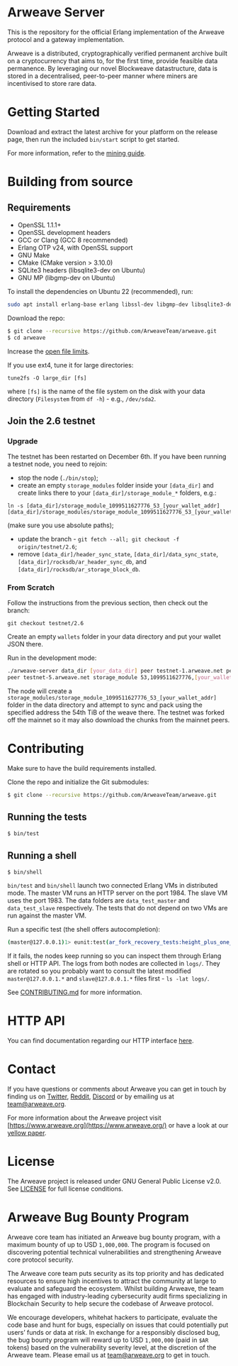 # Arweave Server

This is the repository for the official Erlang implementation of the Arweave
protocol and a gateway implementation.

Arweave is a distributed, cryptographically verified permanent archive built
on a cryptocurrency that aims to, for the first time, provide feasible data
permanence. By leveraging our novel Blockweave datastructure, data is stored
in a decentralised, peer-to-peer manner where miners are incentivised to
store rare data.

# Getting Started

Download and extract the latest archive for your platform on the release
page, then run the included `bin/start` script to get started.

For more information, refer to the [mining guide](https://docs.arweave.org/info/mining/mining-guide).

# Building from source

## Requirements

- OpenSSL 1.1.1+
- OpenSSL development headers
- GCC or Clang (GCC 8 recommended)
- Erlang OTP v24, with OpenSSL support
- GNU Make
- CMake (CMake version > 3.10.0)
- SQLite3 headers (libsqlite3-dev on Ubuntu)
- GNU MP (libgmp-dev on Ubuntu)

To install the dependencies on Ubuntu 22 (recommended), run:

```sh
sudo apt install erlang-base erlang libssl-dev libgmp-dev libsqlite3-dev make cmake gcc g++
```

Download the repo:

```sh
$ git clone --recursive https://github.com/ArweaveTeam/arweave.git
$ cd arweave
```

Increase the [open file
limits](https://docs.arweave.org/info/mining/mining-guide#preparation-file-descriptors-limit).

If you use ext4, tune it for large directories:

```
tune2fs -O large_dir [fs]
```
where `[fs]` is the name of the file system on the disk with your data directory (`Filesystem` from `df -h`) - e.g., `/dev/sda2`.

## Join the 2.6 testnet

### Upgrade

The testnet has been restarted on December 6th. If you have been running a testnet node,
you need to rejoin:
- stop the node (`./bin/stop`);
- create an empty `storage_modules` folder inside your `[data_dir]` and create
links there to your `[data_dir]/storage_module_*` folders, e.g.:

```
ln -s [data_dir]/storage_module_1099511627776_53_[your_wallet_addr] [data_dir]/storage_modules/storage_module_1099511627776_53_[your_wallet_addr]
```
(make sure you use absolute paths);
- update the branch - `git fetch --all; git checkout -f origin/testnet/2.6`;
- remove `[data_dir]/header_sync_state`, `[data_dir]/data_sync_state`, `[data_dir]/rocksdb/ar_header_sync_db`, and `[data_dir]/rocksdb/ar_storage_block_db`.

### From Scratch

Follow the instructions from the previous section, then check out the branch:

```
git checkout testnet/2.6
```

Create an empty `wallets` folder in your data directory and put your wallet JSON there.

Run in the development mode:

```sh
./arweave-server data_dir [your_data_dir] peer testnet-1.arweave.net peer testnet-3.arweave.net
peer testnet-5.arweave.net storage_module 53,1099511627776,[your_wallet_addr] mining_addr [your_wallet_addr] mine debug
```

The node will create a `storage_modules/storage_module_1099511627776_53_[your_wallet_addr]` folder in the
data directory and attempt to sync and pack using the specified address the 54th TiB of the weave there. The testnet was forked off the mainnet so it may also download the chunks from the mainnet peers.

# Contributing

Make sure to have the build requirements installed.

Clone the repo and initialize the Git submodules:

```sh
$ git clone --recursive https://github.com/ArweaveTeam/arweave.git
```

## Running the tests

```sh
$ bin/test
```

## Running a shell

```sh
$ bin/shell
```

`bin/test` and `bin/shell` launch two connected Erlang VMs in distributed mode. The master VM runs an HTTP server on the port 1984. The slave VM uses the port 1983. The data folders are `data_test_master` and `data_test_slave` respectively. The tests that do not depend on two VMs are run against the master VM.

Run a specific test (the shell offers autocompletion):

```sh
(master@127.0.0.1)1> eunit:test(ar_fork_recovery_tests:height_plus_one_fork_recovery_test_()).
```

If it fails, the nodes keep running so you can inspect them through Erlang shell or HTTP API.
The logs from both nodes are collected in `logs/`. They are rotated so you probably want to
consult the latest modified `master@127.0.0.1.*` and `slave@127.0.0.1.*` files first - `ls -lat
logs/`.

See [CONTRIBUTING.md](CONTRIBUTING.md) for more information.

# HTTP API

You can find documentation regarding our HTTP interface [here](http_iface_docs.md).

# Contact

If you have questions or comments about Arweave you can get in touch by
finding us on [Twitter](https://twitter.com/ArweaveTeam/), [Reddit](https://www.reddit.com/r/arweave), [Discord](https://discord.gg/DjAFMJc) or by
emailing us at team@arweave.org.


For more information about the Arweave project visit [https://www.arweave.org](https://www.arweave.org/)
or have a look at our [yellow paper](https://www.arweave.org/files/arweave-yellowpaper.pdf).

# License

The Arweave project is released under GNU General Public License v2.0.
See [LICENSE](LICENSE.md) for full license conditions.

# Arweave Bug Bounty Program

Arweave core team has initiated an Arweave bug bounty program, with a maximum bounty of up to USD `1,000,000`. The program is focused on discovering potential technical vulnerabilities and strengthening Arweave core protocol security.

The Arweave core team puts security as its top priority and has dedicated resources to ensure high incentives to attract the community at large to evaluate and safeguard the ecosystem. Whilst building Arweave, the team has engaged with industry-leading cybersecurity audit firms specializing in Blockchain Security to help secure the codebase of Arweave protocol.

We encourage developers, whitehat hackers to participate, evaluate the code base and hunt for bugs, especially on issues that could potentially put users’ funds or data at risk. In exchange for a responsibly disclosed bug, the bug bounty program will reward up to USD `1,000,000` (paid in `$AR` tokens) based on the vulnerability severity level, at the discretion of the Arweave team. Please email us at team@arweave.org to get in touch.
